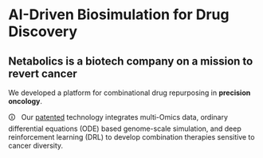 # AI-Driven Biosimulation for Drug Discovery

## Netabolics is a biotech company on a mission to revert cancer

We developed a platform for combinational drug repurposing in **precision oncology**. 

&#128712; &nbsp; Our [patented](https://patentscope.wipo.int/search/en/detail.jsf?docId=WO2022162440) technology integrates multi-Omics data, ordinary differential equations (ODE) based genome-scale simulation, and deep reinforcement learning (DRL) to develop combination therapies sensitive to cancer diversity.